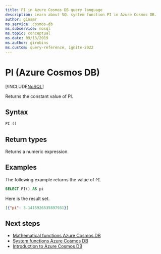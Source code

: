 ```yaml
---
title: PI in Azure Cosmos DB query language
description: Learn about SQL system function PI in Azure Cosmos DB.
author: ginamr
ms.service: cosmos-db
ms.subservice: nosql
ms.topic: conceptual
ms.date: 09/13/2019
ms.author: girobins
ms.custom: query-reference, ignite-2022
---
```

# PI (Azure Cosmos DB)
[!INCLUDE[NoSQL](../../includes/appliesto-nosql.md)]

 Returns the constant value of PI.  
  
## Syntax
  
```sql
PI ()  
```  
   
## Return types
  
  Returns a numeric expression.  
  
## Examples
  
  The following example returns the value of `PI`.  
  
```sql
SELECT PI() AS pi 
```  
  
 Here is the result set.  
  
```json
[{"pi": 3.1415926535897931}]  
```  

## Next steps

- [Mathematical functions Azure Cosmos DB](system-functions.yml)
- [System functions Azure Cosmos DB](system-functions.md)
- [Introduction to Azure Cosmos DB](../../introduction.md)
